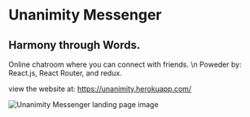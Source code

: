 # Unanimity Messenger
## Harmony through Words.

Online chatroom where you can connect with friends. \n
Poweder by: React.js, React Router, and redux.

view the website at: https://unanimity.herokuapp.com/

<image src="https://github.com/Blaine137/unanimityFIREBASE/blob/master/primaryimageofpage.png" alt="Unanimity Messenger landing page image" />
